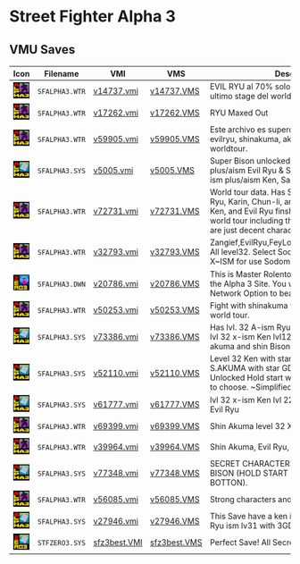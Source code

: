 # Street Fighter Alpha 3

## VMU Saves

| Icon | Filename | VMI | VMS | Description |
|------|----------|-----|-----|-------------|
| ![Street Fighter Alpha 3](../icons/SFALPHA3.WTR.GIF) | `SFALPHA3.WTR` | [v14737.vmi](v14737.vmi) | [v14737.VMS](v14737.VMS) | EVIL RYU al 70% solo debes completar el ultimo stage del world tour  |
| ![Street Fighter Alpha 3](../icons/SFALPHA3.WTR.GIF) | `SFALPHA3.WTR` | [v17262.vmi](v17262.vmi) | [v17262.VMS](v17262.VMS) | RYU Maxed Out  |
| ![Street Fighter Alpha 3](../icons/SFALPHA3.WTR.GIF) | `SFALPHA3.WTR` | [v59905.vmi](v59905.vmi) | [v59905.VMS](v59905.VMS) | Este archivo es supercool, con ryu, ken, evilryu, shinakuma, akuma... bien chidos en worldtour.                |
| ![Street Fighter Alpha 3](../icons/SFALPHA3.SYS.GIF) | `SFALPHA3.SYS` | [v5005.vmi](v5005.vmi) | [v5005.VMS](v5005.VMS) | Super Bison unlocked,leve32/grade30/11 ism plus/aism Evil Ryu & Shin Akuma. level 32/7 ism plus/aism Ken, Sagat, & Fei-long.  |
| ![Street Fighter Alpha 3](../icons/SFALPHA3.WTR.GIF) | `SFALPHA3.WTR` | [v72731.vmi](v72731.vmi) | [v72731.VMS](v72731.VMS) | World tour data. Has Shin Akuma, Ken, Evil Ryu, Karin, Chun-li, and Juni Shin Akuma , Ken, and Evil Ryu finshed the entire world world tour  including the boss island.The rest are just decent characters.  |
| ![Street Fighter Alpha 3](../icons/SFALPHA3.WTR.GIF) | `SFALPHA3.WTR` | [v32793.vmi](v32793.vmi) | [v32793.VMS](v32793.VMS) | Zangief,EvilRyu,FeyLong,Ken,Sagat,ShinAkuma All level32. Select Sodom hold sart and select X~ISM for use Sodom with katanas.  |
| ![Street Fighter Alpha 3](../icons/SFALPHA3.DWN.GIF) | `SFALPHA3.DWN` | [v20786.vmi](v20786.vmi) | [v20786.VMS](v20786.VMS) | This is Master Rolento that I downloaded from the Alpha 3 Site.  You will have to enter tne Network Option to beat him. Enjoy!!!!  |
| ![Street Fighter Alpha 3](../icons/SFALPHA3.WTR.GIF) | `SFALPHA3.WTR` | [v50253.vmi](v50253.vmi) | [v50253.VMS](v50253.VMS) | Fight with shinakuma vs evil ryu and akuma in world tour.  |
| ![Street Fighter Alpha 3](../icons/SFALPHA3.SYS.GIF) | `SFALPHA3.SYS` | [v73386.vmi](v73386.vmi) | [v73386.VMS](v73386.VMS) | Has lvl. 32 A-ism Ryu with 7th grading master lvl 32 x-ism Ken lvl12-i-ism Zangief shin akuma and shin Bison   |
| ![Street Fighter Alpha 3](../icons/SFALPHA3.SYS.GIF) | `SFALPHA3.SYS` | [v52110.vmi](v52110.vmi) | [v52110.VMS](v52110.VMS) | Level 32 Ken with star GD6 IP7 LEVEL 22 S.AKUMA with star GD3 IP4 Super Bison Unlocked Hold start while highlighting M.Bison to choose. ~Simplified Controls, Auto Save  |
| ![Street Fighter Alpha 3](../icons/SFALPHA3.SYS.GIF) | `SFALPHA3.SYS` | [v61777.vmi](v61777.vmi) | [v61777.VMS](v61777.VMS) | lvl 32 x-ism Ken lvl 22 x-ism Ryu lvl 23 x-ism Evil Ryu   |
| ![Street Fighter Alpha 3](../icons/SFALPHA3.WTR.GIF) | `SFALPHA3.WTR` | [v69399.vmi](v69399.vmi) | [v69399.VMS](v69399.VMS) | Shin Akuma level 32 X-ism.  |
| ![Street Fighter Alpha 3](../icons/SFALPHA3.WTR.GIF) | `SFALPHA3.WTR` | [v39964.vmi](v39964.vmi) | [v39964.VMS](v39964.VMS) | Shin Akuma, Evil Ryu, and Rolento at level 32.  |
| ![Street Fighter Alpha 3](../icons/SFALPHA3.SYS.GIF) | `SFALPHA3.SYS` | [v77348.vmi](v77348.vmi) | [v77348.VMS](v77348.VMS) | SECRET CHARACTERS IN LEVEL 32 + SUPER BISON (HOLD START IN M.BISON & ANY BOTTON).  |
| ![Street Fighter Alpha 3](../icons/SFALPHA3.WTR.GIF) | `SFALPHA3.WTR` | [v56085.vmi](v56085.vmi) | [v56085.VMS](v56085.VMS) | Strong characters and a gold. Evil Ryu too!  |
| ![Street Fighter Alpha 3](../icons/SFALPHA3.SYS.GIF) | `SFALPHA3.SYS` | [v27946.vmi](v27946.vmi) | [v27946.VMS](v27946.VMS) | This Save have a ken ism lv32 with 6GDand Ryu ism lv31 with 3GD  |
| ![Street Fighter Alpha 3](../icons/STFZERO3.SYS.GIF) | `STFZERO3.SYS` | [sfz3best.VMI](sfz3best.VMI) | [sfz3best.VMS](sfz3best.VMS) | Perfect Save! All Secret Open! |
